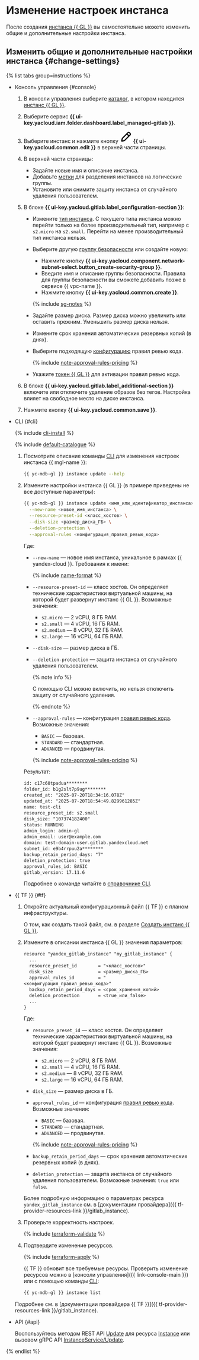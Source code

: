# Изменение настроек инстанса

После создания [инстанса {{ GL }}](../../concepts/index.md#instance) вы самостоятельно можете изменить общие и дополнительные настройки инстанса.

## Изменить общие и дополнительные настройки инстанса {#change-settings}

{% list tabs group=instructions %}

- Консоль управления {#console}

  1. В консоли управления выберите [каталог](../../../resource-manager/concepts/resources-hierarchy.md#folder), в котором находится [инстанс {{ GL }}](../../concepts/index.md#instance).
  1. Выберите сервис **{{ ui-key.yacloud.iam.folder.dashboard.label_managed-gitlab }}**.
  1. Выберите инстанс и нажмите кнопку ![image](../../../_assets/console-icons/pencil.svg) **{{ ui-key.yacloud.common.edit }}** в верхней части страницы.
  1. В верхней части страницы:

      * Задайте новые имя и описание инстанса.
      * Добавьте [метки](../../../resource-manager/concepts/labels.md) для разделения инстансов на логические группы.
      * Установите или снимите защиту инстанса от случайного удаления пользователем.

  1. В блоке **{{ ui-key.yacloud.gitlab.label_configuration-section }}**:

      * Измените [тип инстанса](../../concepts/index.md#config). С текущего типа инстанса можно перейти только на более производительный тип, например с `s2.micro` на `s2.small`. Перейти на менее производительный тип инстанса нельзя.
      * Выберите другую [группу безопасности](../../../vpc/concepts/security-groups.md) или создайте новую:

        * Нажмите кнопку **{{ ui-key.yacloud.component.network-subnet-select.button_create-security-group }}**.
        * Введите имя и описание группы безопасности. Правила для группы безопасности вы сможете добавить позже в сервисе {{ vpc-name }}.
        * Нажмите кнопку **{{ ui-key.yacloud.common.create }}**.

        {% include [sg-notes](../../../_includes/managed-gitlab/sg-notes.md) %}

      * Задайте размер диска. Размер диска можно увеличить или оставить прежним. Уменьшить размер диска нельзя.
      * Измените срок хранения автоматических резервных копий (в днях).
      * Выберите подходящую [конфигурацию](../../concepts/approval-rules.md#packages) правил ревью кода.

          {% include [note-approval-rules-pricing](../../../_includes/managed-gitlab/note-approval-rules-pricing.md) %}

      * Укажите [токен {{ GL }}](../approval-rules.md#gitlab-token) для активации правил ревью кода.

  1. В блоке **{{ ui-key.yacloud.gitlab.label_additional-section }}** включите или отключите удаление образов без тегов. Настройка влияет на свободное место на диске инстанса.
  1. Нажмите кнопку **{{ ui-key.yacloud.common.save }}**.

- CLI {#cli}

  {% include [cli-install](../../../_includes/cli-install.md) %}

  {% include [default-catalogue](../../../_includes/default-catalogue.md) %}

  1. Посмотрите описание команды [CLI](../../../cli) для изменения настроек инстанса {{ mgl-name }}:

      ```bash
      {{ yc-mdb-gl }} instance update --help
      ```

  1. Измените настройки инстанса {{ GL }} (в примере приведены не все доступные параметры):

      ```bash
      {{ yc-mdb-gl }} instance update <имя_или_идентификатор_инстанса> \
        --new-name <новое_имя_инстанса> \
        --resource-preset-id <класс_хостов> \
        --disk-size <размер_диска_ГБ> \
        --deletion-protection \
        --approval-rules <конфигурация_правил_ревью_кода>
      ```

      Где:

      * `--new-name` — новое имя инстанса, уникальное в рамках {{ yandex-cloud }}. Требования к имени:

          {% include [name-format](../../../_includes/name-format.md) %}

      * `--resource-preset-id` — класс хостов. Он определяет технические характеристики виртуальной машины, на которой будет развернут инстанс {{ GL }}. Возможные значения:

          * `s2.micro` — 2 vCPU, 8 ГБ RAM.
          * `s2.small` — 4 vCPU, 16 ГБ RAM.
          * `s2.medium` — 8 vCPU, 32 ГБ RAM.
          * `s2.large` — 16 vCPU, 64 ГБ RAM.

      * `--disk-size` — размер диска в ГБ.
      * `--deletion-protection` — защита инстанса от случайного удаления пользователем.

          {% note info %}

          С помощью CLI можно включить, но нельзя отключить защиту от случайного удаления.

          {% endnote %}

      * `--approval-rules` — конфигурация [правил ревью кода](../../concepts/approval-rules.md). Возможные значения:

          * `BASIC` — базовая.
          * `STANDARD` — стандартная.
          * `ADVANCED` — продвинутая.

          {% include [note-approval-rules-pricing](../../../_includes/managed-gitlab/note-approval-rules-pricing.md) %}

      Результат:

      ```text
      id: c17c60tpadua********
      folder_id: b1g2slt7p9ug********
      created_at: "2025-07-20T18:34:16.078Z"
      updated_at: "2025-07-20T18:54:49.829961285Z"
      name: test-cli
      resource_preset_id: s2.small
      disk_size: "107374182400"
      status: RUNNING
      admin_login: admin-gl
      admin_email: user@example.com
      domain: test-domain-user.gitlab.yandexcloud.net
      subnet_id: e9b4rrpuu2a********
      backup_retain_period_days: "7"
      deletion_protection: true
      approval_rules_id: BASIC
      gitlab_version: 17.11.6
      ```

      Подробнее о команде читайте в [справочнике CLI](../../cli-ref/instance/update.md).

- {{ TF }} {#tf}

  1. Откройте актуальный конфигурационный файл {{ TF }} с планом инфраструктуры.

      О том, как создать такой файл, см. в разделе [Создать инстанс {{ GL }}](instance-create.md#create).

  1. Измените в описании инстанса {{ GL }} значения параметров:

      ```hcl
      resource "yandex_gitlab_instance" "my_gitlab_instance" {
        ...
        resource_preset_id        = "<класс_хостов>"
        disk_size                 = <размер_диска_ГБ>
        approval_rules_id         = "<конфигурация_правил_ревью_кода>"
        backup_retain_period_days = <срок_хранения_копий>
        deletion_protection       = <true_или_false>
        ...
      }
      ```

      Где:

      * `resource_preset_id` — класс хостов. Он определяет технические характеристики виртуальной машины, на которой будет развернут инстанс {{ GL }}. Возможные значения:
          * `s2.micro` — 2 vCPU, 8 ГБ RAM.
          * `s2.small` — 4 vCPU, 16 ГБ RAM.
          * `s2.medium` — 8 vCPU, 32 ГБ RAM.
          * `s2.large` — 16 vCPU, 64 ГБ RAM.

      * `disk_size` — размер диска в ГБ.
      * `approval_rules_id` — конфигурация [правил ревью кода](../../concepts/approval-rules.md). Возможные значения:

          * `BASIC` — базовая.
          * `STANDARD` — стандартная.
          * `ADVANCED` — продвинутая.

          {% include [note-approval-rules-pricing](../../../_includes/managed-gitlab/note-approval-rules-pricing.md) %}

      * `backup_retain_period_days` — срок хранения автоматических резервных копий (в днях).
      * `deletion_protection` — защита инстанса от случайного удаления пользователем. Возможные значения: `true` или `false`.

      Более подробную информацию о параметрах ресурса `yandex_gitlab_instance` см. в [документации провайдера]({{ tf-provider-resources-link }}/gitlab_instance).

  1. Проверьте корректность настроек.

      {% include [terraform-validate](../../../_includes/mdb/terraform/validate.md) %}

  1. Подтвердите изменение ресурсов.

      {% include [terraform-apply](../../../_includes/mdb/terraform/apply.md) %}

      {{ TF }} обновит все требуемые ресурсы. Проверить изменение ресурсов можно в [консоли управления]({{ link-console-main }}) или с помощью команды [CLI](../../../cli/):

      ```bash
      {{ yc-mdb-gl }} instance list
      ```

  Подробнее см. в [документации провайдера {{ TF }}]({{ tf-provider-resources-link }}/gitlab_instance).

- API {#api}

  Воспользуйтесь методом REST API [Update](../../api-ref/Instance/update.md) для ресурса [Instance](../../api-ref/Instance/index.md) или вызовом gRPC API [InstanceService/Update](../../api-ref/grpc/Instance/update.md).

{% endlist %}
